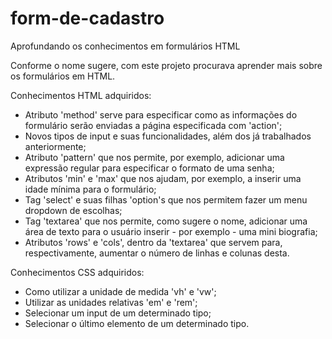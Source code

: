 # form-de-cadastro
Aprofundando os conhecimentos em formulários HTML

Conforme o nome sugere, com este projeto procurava aprender mais sobre os formulários em HTML.

Conhecimentos HTML adquiridos:
- Atributo 'method' serve para especificar como as informações do formulário serão enviadas a página especificada com 'action';
- Novos tipos de input e suas funcionalidades, além dos já trabalhados anteriormente;
- Atributo 'pattern' que nos permite, por exemplo, adicionar uma expressão regular para especificar o formato de uma senha;
- Atributos 'min' e 'max' que nos ajudam, por exemplo, a inserir uma idade mínima para o formulário;
- Tag 'select' e suas filhas 'option's que nos permitem fazer um menu dropdown de escolhas;
- Tag 'textarea' que nos permite, como sugere o nome, adicionar uma área de texto para o usuário inserir - por exemplo - uma mini biografia;
- Atributos 'rows' e 'cols', dentro da 'textarea' que servem para, respectivamente, aumentar o número de linhas e colunas desta.

Conhecimentos CSS adquiridos:
- Como utilizar a unidade de medida 'vh' e 'vw';
- Utilizar as unidades relativas 'em' e 'rem';
- Selecionar um input de um determinado tipo;
- Selecionar o último elemento de um determinado tipo.